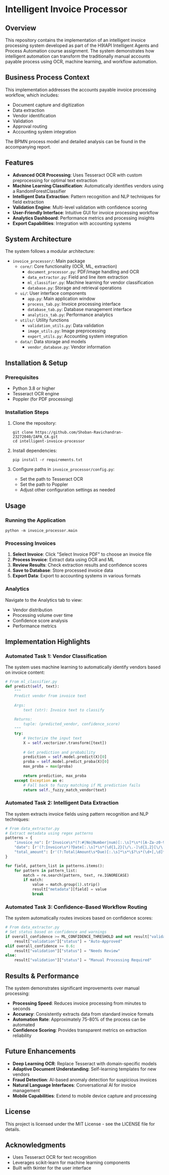 # Intelligent Invoice Processor

## Overview

This repository contains the implementation of an intelligent invoice processing system developed as part of the H9IAPI Intelligent Agents and Process Automation course assignment. The system demonstrates how intelligent automation can transform the traditionally manual accounts payable process using OCR, machine learning, and workflow automation.

## Business Process Context

This implementation addresses the accounts payable invoice processing workflow, which includes:
- Document capture and digitization
- Data extraction
- Vendor identification
- Validation
- Approval routing
- Accounting system integration

The BPMN process model and detailed analysis can be found in the accompanying report.

## Features

- **Advanced OCR Processing**: Uses Tesseract OCR with custom preprocessing for optimal text extraction
- **Machine Learning Classification**: Automatically identifies vendors using a RandomForestClassifier
- **Intelligent Data Extraction**: Pattern recognition and NLP techniques for field extraction
- **Validation Engine**: Multi-level validation with confidence scoring
- **User-Friendly Interface**: Intuitive GUI for invoice processing workflow
- **Analytics Dashboard**: Performance metrics and processing insights
- **Export Capabilities**: Integration with accounting systems

## System Architecture

The system follows a modular architecture:

- `invoice_processor/`: Main package
  - `core/`: Core functionality (OCR, ML, extraction)
    - `document_processor.py`: PDF/image handling and OCR
    - `data_extractor.py`: Field and line item extraction
    - `ml_classifier.py`: Machine learning for vendor classification
    - `database.py`: Storage and retrieval operations
  - `ui/`: User interface components
    - `app.py`: Main application window
    - `process_tab.py`: Invoice processing interface
    - `database_tab.py`: Database management interface
    - `analytics_tab.py`: Performance analytics
  - `utils/`: Utility functions
    - `validation_utils.py`: Data validation
    - `image_utils.py`: Image preprocessing
    - `export_utils.py`: Accounting system integration
  - `data/`: Data storage and models
    - `vendor_database.py`: Vendor information

## Installation & Setup

### Prerequisites

- Python 3.8 or higher
- Tesseract OCR engine
- Poppler (for PDF processing)

### Installation Steps

1. Clone the repository:
   ```
   git clone https://github.com/Shoban-Ravichandran-23272040/IAPA_CA.git
   cd intelligent-invoice-processor
   ```

2. Install dependencies:
   ```
   pip install -r requirements.txt
   ```

3. Configure paths in `invoice_processor/config.py`:
   - Set the path to Tesseract OCR
   - Set the path to Poppler
   - Adjust other configuration settings as needed

## Usage

### Running the Application

```
python -m invoice_processor.main
```

### Processing Invoices

1. **Select Invoice**: Click "Select Invoice PDF" to choose an invoice file
2. **Process Invoice**: Extract data using OCR and ML
3. **Review Results**: Check extraction results and confidence scores
4. **Save to Database**: Store processed invoice data
5. **Export Data**: Export to accounting systems in various formats

### Analytics

Navigate to the Analytics tab to view:
- Vendor distribution
- Processing volume over time
- Confidence score analysis
- Performance metrics

## Implementation Highlights

### Automated Task 1: Vendor Classification

The system uses machine learning to automatically identify vendors based on invoice content:

```python
# From ml_classifier.py
def predict(self, text):
    """
    Predict vendor from invoice text
    
    Args:
        text (str): Invoice text to classify
        
    Returns:
        tuple: (predicted_vendor, confidence_score)
    """
    try:
        # Vectorize the input text
        X = self.vectorizer.transform([text])
        
        # Get prediction and probability
        prediction = self.model.predict(X)[0]
        proba = self.model.predict_proba(X)[0]
        max_proba = max(proba)
        
        return prediction, max_proba
    except Exception as e:
        # Fall back to fuzzy matching if ML prediction fails
        return self._fuzzy_match_vendor(text)
```

### Automated Task 2: Intelligent Data Extraction

The system extracts invoice fields using pattern recognition and NLP techniques:

```python
# From data_extractor.py
# Extract metadata using regex patterns
patterns = {
    "invoice_no": [r'Invoice\s*(?:#|No|Number|num)[:.\s]*\s*([A-Za-z0-9-]+)'],
    "date": [r'(?:Invoice\s*)?Date[:.\s]*\s*(\d{1,2}[\/\.-]\d{1,2}[\/\.-]\d{2,4})'],
    "total_amount": [r'(?:Total|Amount\s*Due)[:.\s]*\s*\$?\s*(\d+[,\d]*\.\d+)']
}

for field, pattern_list in patterns.items():
    for pattern in pattern_list:
        match = re.search(pattern, text, re.IGNORECASE)
        if match:
            value = match.group(1).strip()
            result["metadata"][field] = value
            break
```

### Automated Task 3: Confidence-Based Workflow Routing

The system automatically routes invoices based on confidence scores:

```python
# From data_extractor.py
# Set status based on confidence and warnings
if overall_confidence >= ML_CONFIDENCE_THRESHOLD and not result["validation"]["warnings"]:
    result["validation"]["status"] = "Auto-Approved"
elif overall_confidence >= 0.6:
    result["validation"]["status"] = "Needs Review"
else:
    result["validation"]["status"] = "Manual Processing Required"
```

## Results & Performance

The system demonstrates significant improvements over manual processing:

- **Processing Speed**: Reduces invoice processing from minutes to seconds
- **Accuracy**: Consistently extracts data from standard invoice formats
- **Automation Rate**: Approximately 75-80% of the process can be automated
- **Confidence Scoring**: Provides transparent metrics on extraction reliability

## Future Enhancements

- **Deep Learning OCR**: Replace Tesseract with domain-specific models
- **Adaptive Document Understanding**: Self-learning templates for new vendors
- **Fraud Detection**: AI-based anomaly detection for suspicious invoices
- **Natural Language Interfaces**: Conversational AI for invoice management
- **Mobile Capabilities**: Extend to mobile device capture and processing

## License

This project is licensed under the MIT License - see the LICENSE file for details.

## Acknowledgments

- Uses Tesseract OCR for text recognition
- Leverages scikit-learn for machine learning components
- Built with tkinter for the user interface
